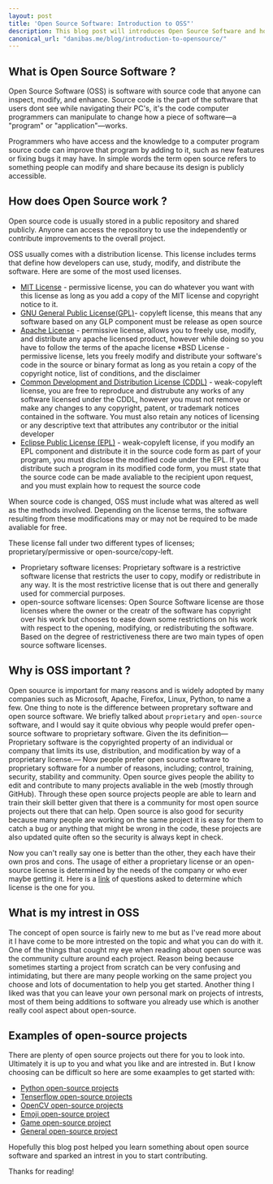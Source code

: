 ```yaml
---
layout: post
title: 'Open Source Software: Introduction to OSS"'
description: This blog post will introduces Open Source Software and how to get started with your own contributions.
canonical_url: "danibas.me/blog/introduction-to-opensource/"
---
```


## What is Open Source Software ?

Open Source Software (OSS) is software with source code that anyone can inspect, modify, and enhance. Source code is the part of the software that users dont see while navigating their PC's, it's the code computer programmers can manipulate to change how a piece of software&mdash;a "program" or "application"&mdash;works.

Programmers who have access and the knowledge to a computer program source code can improve that program by adding to it, such as new features or fixing bugs it may have. In simple words the term open source refers to something people can modify and share because its design is publicly accessible. 

## How does Open Source work ?

Open source code is usually stored in a public repository and shared publicly. Anyone can access the repository to use the independently or contribute improvements to the overall project.

OSS usually comes with a distribution license. This license includes terms that define how developers can use, study, modify, and distribute the software. Here are some of the most used licenses.

* [MIT License](https://www.tldrlegal.com/license/mit-license) - permissive license, you can do whatever you want with this license as long as you add a copy of the MIT license and copyright notice to it.
* [GNU General Public License(GPL)](https://www.tldrlegal.com/license/gnu-general-public-license-v2)- copyleft license, this means that any software based on any GLP component must be release as open source
* [Apache License](https://www.tldrlegal.com/license/apache-license-2-0-apache-2-0) - permissive license, allows you to freely use, modify, and distribute any apache licensed product, however while doing so you have to follow the terms of the apache license
*BSD License - permissive license, lets you freely modify and distribute your software's code in the source or binary format as long as you retain a copy of the copyright notice, list of conditions, and the disclaimer
* [Common Development and Distribution License (CDDL)](https://www.tldrlegal.com/license/common-development-and-distribution-license-cddl-1-0-explained) - weak-copyleft license, you are free to reproduce and distrubute any works of any software licensed under the CDDL, however you must not remove or make any changes to any copyright, patent, or trademark notices contained in the software. You must also retain any notices of licensing or any descriptive text that attributes any contributor or the initial developer
* [Eclipse Public License (EPL)](https://www.tldrlegal.com/license/eclipse-public-license-1-0-epl-1-0) - weak-copyleft license, if you modify an EPL component and distribute it in the source code form as part of your program, you must disclose the modified code under the EPL. If you distribute such a program in its modified code form, you must state that the source code can be made avaliable to the recipient upon request, and you must explain how to request the source code

When source code is changed, OSS must include what was altered as well as the methods involved. Depending on the license terms, the software resulting from these modifications may or may not be required to be made avaliable for free. 

These license fall under two different types of licenses; proprietary/permissive or open-source/copy-left.

* Proprietary software licenses:
Proprietary software is a restrictive software license that restricts the user to copy, modify or redistribute in any way. It is the most restrictive license that is out there and generally used for commercial purposes.
* open-source software licenses:
Open Source Software license are those licenses where the owner or the creatr of the software has copyright over his work but chooses to ease down some restrictions on his work with respect to the opening, modifying, or redistributing the software. Based on the degree of restrictiveness there are two main types of open source software licenses.

## Why is OSS important ? 

Open souurce is important for many reasons and is widely adopted by many companies such as Microsoft, Apache, Firefox, Linux, Python, to name a few. One thing to note is the difference between propretary software and open source software. We briefly talked about `proprietary` and `open-source` software, and I would say it quite obvious why people would prefer open-source software to  proprietary software. Given the its definition&mdash;Proprietary software is the copyrighted property of an individual or company that limits its use, distribution, and modification by way of a proprietary license.&mdash; Now people prefer open source software to proprietary software for a number of reasons, including; control, training, security, stability and community. Open source gives people the ability to edit and contribute to many projects avaliable in the web (mostly through GitHub). Through these open source projects people are able to learn and train their skill better given that there is a community for most open source projects out there that can help. Open source is also good for security because many people are working on the same project it is easy for them to catch a bug or anything that might be wrong in the code, these projects are also updated quite often so the security is always kept in check.

Now you can't really say one is better than the other, they each have their own pros and cons. The usage of either a proprietary license or an open-source license is determined by the needs of the company or who ever maybe getting it. Here is a [link](http://oss-watch.ac.uk/apps/licdiff/) of questions asked to determine which license is the one for you.

## What is my intrest in OSS

The concept of open source is fairly new to me but as I've read more about it I have come to be more intrested on the topic and what you can do with it. One of the things that cought my eye when reading about open source was the community culture around each project. Reason being because sometimes starting a project from scratch can be very confusing and intimidating, but there are many people working on the same project you choose and lots of documentation to help you get started. Another thing I liked was that you can leave your own personal mark on projects of intrests, most of them being additions to software you already use which is another really cool aspect about open-source.

## Examples of open-source projects

There are plenty of open source projects out there for you to look into. Ultimately it is up to you and what you like and are intrested in. But I know choosing can be difficult so here are some exaamples to get started with:

* [Python open-source projects](https://www.devglan.com/programming/python-open-source-repository)
* [Tenserflow open-source projects](https://www.devglan.com/ai/tensor-flow-open-source-repository)
* [OpenCV open-source projects](https://www.devglan.com/ai/opencv-open-source-repository)
* [Emoji open-source project](https://github.com/theraot/emoji)
* [Game open-source project](https://github.com/bobeff/open-source-games)
* [General open-source project](https://github.com/firstcontributions/first-contributions)

Hopefully this blog post helped you learn something about open source software and sparked an intrest in you to start contributing.

Thanks for reading!

